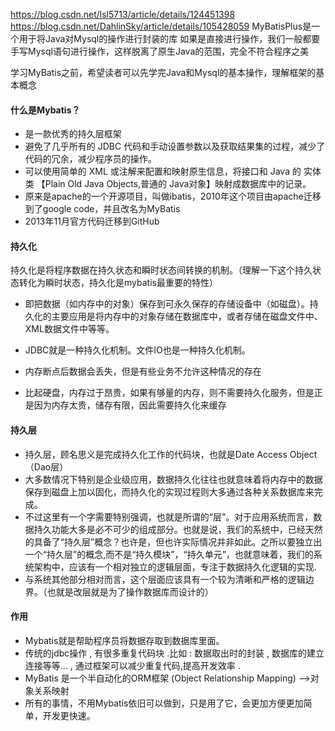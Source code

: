 https://blog.csdn.net/lsl5713/article/details/124451398
https://blog.csdn.net/DahlinSky/article/details/105428059
MyBatisPlus是一个用于将Java对Mysql的操作进行封装的库
如果是直接进行操作，我们一般都要手写Mysql语句进行操作，这样脱离了原生Java的范围，完全不符合程序之美

学习MyBatis之前，希望读者可以先学完Java和Mysql的基本操作，理解框架的基本概念

#### 什么是Mybatis？
- 是一款优秀的持久层框架
- 避免了几乎所有的 JDBC 代码和手动设置参数以及获取结果集的过程，减少了代码的冗余，减少程序员的操作。
- 可以使用简单的 XML 或注解来配置和映射原生信息，将接口和 Java 的 实体类 【Plain Old Java Objects,普通的 Java对象】映射成数据库中的记录。
- 原来是apache的一个开源项目，叫做ibatis，2010年这个项目由apache迁移到了google code，并且改名为MyBatis
- 2013年11月官方代码迁移到GitHub

#### 持久化
持久化是将程序数据在持久状态和瞬时状态间转换的机制。（理解一下这个持久状态转化为瞬时状态，持久化是mybatis最重要的特性）

- 即把数据（如内存中的对象）保存到可永久保存的存储设备中（如磁盘）。持久化的主要应用是将内存中的对象存储在数据库中，或者存储在磁盘文件中、XML数据文件中等等。
- JDBC就是一种持久化机制。文件IO也是一种持久化机制。

- 内存断点后数据会丢失，但是有些业务不允许这种情况的存在
- 比起硬盘，内存过于昂贵，如果有够量的内存，则不需要持久化服务，但是正是因为内存太贵，储存有限，因此需要持久化来缓存

#### 持久层
- 持久层，顾名思义是完成持久化工作的代码块，也就是Date Access Object（Dao层）
- 大多数情况下特别是企业级应用，数据持久化往往也就意味着将内存中的数据保存到磁盘上加以固化，而持久化的实现过程则大多通过各种关系数据库来完成。
- 不过这里有一个字需要特别强调，也就是所谓的“层”。对于应用系统而言，数据持久功能大多是必不可少的组成部分。也就是说，我们的系统中，已经天然的具备了“持久层”概念？也许是，但也许实际情况并非如此。之所以要独立出一个“持久层”的概念,而不是“持久模块”，“持久单元”，也就意味着，我们的系统架构中，应该有一个相对独立的逻辑层面，专注于数据持久化逻辑的实现.
- 与系统其他部分相对而言，这个层面应该具有一个较为清晰和严格的逻辑边界。（也就是改层就是为了操作数据库而设计的）

#### 作用
- Mybatis就是帮助程序员将数据存取到数据库里面。
- 传统的jdbc操作 , 有很多重复代码块 .比如 : 数据取出时的封装 , 数据库的建立连接等等… , 通过框架可以减少重复代码,提高开发效率 .
- MyBatis 是一个半自动化的ORM框架 (Object Relationship Mapping) -->对象关系映射
- 所有的事情，不用Mybatis依旧可以做到，只是用了它，会更加方便更加简单，开发更快速。


